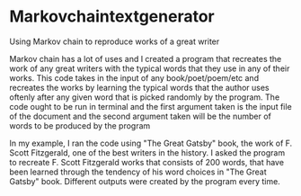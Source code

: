 # Markovchaintextgenerator
Using Markov chain to reproduce works of a great writer

Markov chain has a lot of uses and I created a program that recreates the work of any great writers with the typical words that they use in any of their works. This code takes in the input of any book/poet/poem/etc and recreates the works by learning the typical words that the author uses oftenly after any given word that is picked randomly by the program. The code ought to be run in terminal and the first argument taken is the input file of the document and the second argument taken will be the number of words to be produced by the program

In my example, I ran the code using "The Great Gatsby" book, the work of F. Scott Fitzgerald, one of the best writers in the history. I asked the program to recreate F. Scott Fitzgerald works that consists of 200 words, that have been learned through the tendency of his word choices in "The Great Gatsby" book. Different outputs were created by the program every time.
